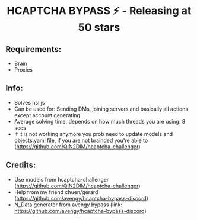 <h1 align="center">HCAPTCHA BYPASS ⚡ - Releasing at 50 stars</h1>

## Requirements:
- Brain
- Proxies

## Info:
- Solves hsl.js
- Can be used for: Sending DMs, joining servers and basically all actions except account generating
- Average solving time, depends on how much threads you are using: 8 secs
- If it is not working anymore you prob need to update models and objects.yaml file, if you are not brainded you're able to (https://github.com/QIN2DIM/hcaptcha-challenger)

## Credits:

- Use models from hcaptcha-challenger (https://github.com/QIN2DIM/hcaptcha-challenger)
- Help from my friend chuen/gerard (https://github.com/avengy/hcaptcha-bypass-discord)
- N_Data generator from avengy bypass (link: https://github.com/avengy/hcaptcha-bypass-discord)
